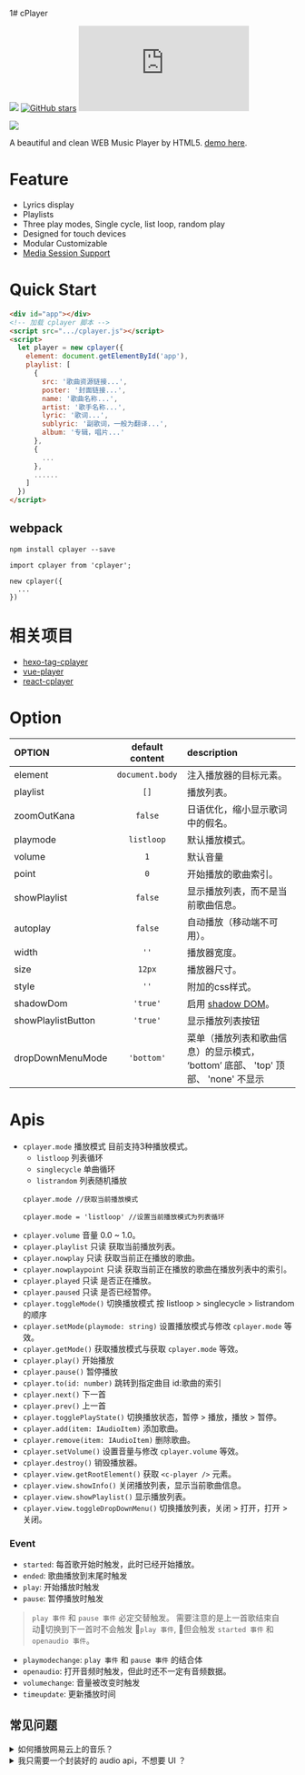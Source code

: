 1# cPlayer

[![](https://badge.fury.io/js/cplayer.svg)](https://www.npmjs.com/package/cplayer) [![GitHub stars](https://img.shields.io/github/stars/MoePlayer/cPlayer.svg?style=social&label=Star&style=plastic)](https://github.com/MoePlayer/cPlayer) ![](http://img.badgesize.io/https://raw.githubusercontent.com/MoePlayer/cPlayer/master/dist/cplayer.js?compression=gzip)

![](./previews.png)

A beautiful and clean WEB Music Player by HTML5. [demo here](http://cplayer.js.org/).

# Feature

* Lyrics display
* Playlists
* Three play modes, Single cycle, list loop, random play
* Designed for touch devices
* Modular Customizable
* [Media Session Support](https://developers.google.com/web/updates/2017/02/media-session)

# Quick Start

``` html
<div id="app"></div>
<!-- 加载 cplayer 脚本 -->
<script src=".../cplayer.js"></script>
<script>
  let player = new cplayer({
    element: document.getElementById('app'),
    playlist: [
      {
        src: '歌曲资源链接...',
        poster: '封面链接...',
        name: '歌曲名称...',
        artist: '歌手名称...',
        lyric: '歌词...',
        sublyric: '副歌词，一般为翻译...',
        album: '专辑，唱片...'
      },
      {
        ...
      },
      ......
    ]
  })
</script>
```

## webpack

```
npm install cplayer --save
```

```
import cplayer from 'cplayer';

new cplayer({
  ...
})
```

# 相关项目

- [hexo-tag-cplayer](https://github.com/EYHN/hexo-tag-cplayer)
- [vue-player](https://github.com/adnasa/vue-cplayer)
- [react-cplayer](https://github.com/Fallenhh/react-cplayer)

# Option

|OPTION|default content|description|
|:-----|:-------------:|:----------|
|element|`document.body`|注入播放器的目标元素。|
|playlist|`[]`|播放列表。|
|zoomOutKana|`false`|日语优化，缩小显示歌词中的假名。|
|playmode|`listloop`|默认播放模式。|
|volume|`1`|默认音量|
|point|`0`|开始播放的歌曲索引。|
|showPlaylist|`false`|显示播放列表，而不是当前歌曲信息。|
|autoplay|`false`|自动播放（移动端不可用）。|
|width|`''`|播放器宽度。|
|size|`12px`|播放器尺寸。|
|style|`''`|附加的css样式。|
|shadowDom|`'true'`|启用 [shadow DOM](https://developer.mozilla.org/zh-CN/docs/Web/Web_Components/Using_shadow_DOM)。|
|showPlaylistButton|`'true'`|显示播放列表按钮|
|dropDownMenuMode|`'bottom'`|菜单（播放列表和歌曲信息）的显示模式， ‘bottom’ 底部、 'top' 顶部、 'none' 不显示|

# Apis

- `cplayer.mode` 播放模式 目前支持3种播放模式。
  - `listloop` 列表循环
  - `singlecycle` 单曲循环
  - `listrandom` 列表随机播放
  ```
  cplayer.mode //获取当前播放模式

  cplayer.mode = 'listloop' //设置当前播放模式为列表循环
  ```
- `cplayer.volume` 音量 0.0 ~ 1.0。
- `cplayer.playlist` 只读 获取当前播放列表。
- `cplayer.nowplay` 只读 获取当前正在播放的歌曲。
- `cplayer.nowplaypoint` 只读 获取当前正在播放的歌曲在播放列表中的索引。
- `cplayer.played` 只读 是否正在播放。
- `cplayer.paused` 只读 是否已经暂停。
- `cplayer.toggleMode()` 切换播放模式 按 listloop > singlecycle > listrandom 的顺序
- `cplayer.setMode(playmode: string)` 设置播放模式与修改 `cplayer.mode` 等效。
- `cplayer.getMode()` 获取播放模式与获取 `cplayer.mode` 等效。
- `cplayer.play()` 开始播放
- `cplayer.pause()` 暂停播放
- `cplayer.to(id: number)` 跳转到指定曲目 id:歌曲的索引
- `cplayer.next()` 下一首
- `cplayer.prev()` 上一首
- `cplayer.togglePlayState()` 切换播放状态，暂停 > 播放，播放 > 暂停。
- `cplayer.add(item: IAudioItem)` 添加歌曲。
- `cplayer.remove(item: IAudioItem)` 删除歌曲。
- `cplayer.setVolume()` 设置音量与修改 `cplayer.volume` 等效。
- `cplayer.destroy()` 销毁播放器。
- `cplayer.view.getRootElement()` 获取 `<c-player />` 元素。
- `cplayer.view.showInfo()` 关闭播放列表，显示当前歌曲信息。
- `cplayer.view.showPlaylist()` 显示播放列表。
- `cplayer.view.toggleDropDownMenu()` 切换播放列表，关闭 > 打开，打开 > 关闭。

### Event

- `started`: 每首歌开始时触发，此时已经开始播放。
- `ended`: 歌曲播放到末尾时触发
- `play`: 开始播放时触发
- `pause`: 暂停播放时触发

> `play 事件` 和 `pause 事件` 必定交替触发。
> 需要注意的是上一首歌结束自动切换到下一首时不会触发 `play 事件`, 但会触发 `started 事件` 和 `openaudio 事件`。

- `playmodechange`: `play 事件` 和 `pause 事件` 的结合体
- `openaudio`: 打开音频时触发，但此时还不一定有音频数据。
- `volumechange`: 音量被改变时触发
- `timeupdate`: 更新播放时间

## 常见问题

<details><summary>如何播放网易云上的音乐？</summary><br>


### 在 `cplayer.js` 之后执行以下脚本

``` javascript
cplayer.prototype.add163 = function add163(id) {
  if (!id) throw new Error("Unable Property.");
  return fetch("https://music.huaji8.top/?id=" + id).then(function(res){return res.json()}).then(function(data){
    let obj = {
      name: data.info.songs[0].name,
      artist: data.info.songs[0].ar.map(function(ar){ return ar.name }).join(','),
      poster: data.pic.url,
      lyric: data.lyric.lyric,
      sublyric: data.lyric.tlyric,
      src: data.url.url,
      album: data.info.songs[0].al.name
    }
    this.add(obj);
    return obj;
  }.bind(this))
}
```

### 使用:

``` javascript
player.add163(12345678) //加入网易云id为 12345678 的歌曲
```

</details>


<details><summary>我只需要一个封装好的 audio api，不想要 UI ？</summary><br>

`dist` 文件夹中有 `cplayer-noview.js` 是去 UI 版的 cplayer。

</details>
